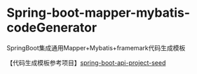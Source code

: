 # Spring-boot-mapper-mybatis-codeGenerator
SpringBoot集成通用Mapper+Mybatis+framemark代码生成模板

【代码生成模板参考项目】[spring-boot-api-project-seed](https://github.com/lihengming/spring-boot-api-project-seed)
